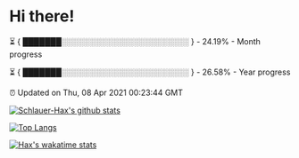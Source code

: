 # Hi there!

⏳ { ███████░░░░░░░░░░░░░░░░░░░░░░░ } - 24.19% - Month progress

⏳ { ███████░░░░░░░░░░░░░░░░░░░░░░░ } - 26.58% - Year progress

⏰ Updated on Thu, 08 Apr 2021 00:23:44 GMT


[![Schlauer-Hax's github stats](https://github-readme-stats.vercel.app/api?username=Schlauer-Hax&show_icons=true&theme=dark&count_private=true)](https://github.com/Schlauer-Hax)


[![Top Langs](https://github-readme-stats.vercel.app/api/top-langs/?username=Schlauer-Hax&layout=compact&theme=dark)](https://github.com/Schlauer-Hax?tab=repositories)


[![Hax's wakatime stats](https://github-readme-stats.vercel.app/api/wakatime?username=Hax&theme=dark)](https://wakatime.com/@Hax)

